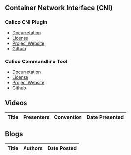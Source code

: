## Container Network Interface (CNI)

### Calico CNI Plugin
  - [Documetation](https://docs.projectcalico.org/about/about-calico)
  - [License](https://github.com/projectcalico/cni-plugin/blob/master/LICENSE)
  - [Project Website](https://www.projectcalico.org/)
  - [Github](https://github.com/projectcalico/cni-plugin)

### Calico Commandline Tool
  - [Documetation](https://docs.projectcalico.org/reference/calicoctl/)
  - [License](https://github.com/projectcalico/calicoctl/blob/master/LICENSE)
  - [Project Website](https://www.projectcalico.org/)
  - [Github](https://github.com/projectcalico/calicoctl)

## Videos

| Title | Presenters | Convention | Date Presented |
| --- | --- | --- | --- |

## Blogs

| Title | Authors | Date Posted |
| --- | --- | --- |
